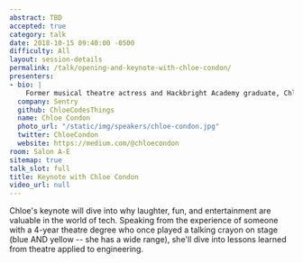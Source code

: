 ```yaml
---
abstract: TBD
accepted: true
category: talk
date: 2018-10-15 09:40:00 -0500
difficulty: All
layout: session-details
permalink: /talk/opening-and-keynote-with-chloe-condon/
presenters:
- bio: |
    Former musical theatre actress and Hackbright Academy graduate, Chloe is a Developer Evangelist at [Sentry](https://sentry.io/). Pre-Hackbright, she spent her nights and weekends performing in the Bay Area as a singer and actress and worked in tech by day in various non-engineering roles. Perhaps the only engineer you'll meet who has been in __Hairspray__, __Xanadu__, and __Jerry Springer: the Opera__, Chloe is passionate about bringing people with non-traditional backgrounds into the world of tech. If you're trying to place her face, yes -- she's the young woman giving the awkward thumbs up in the [What It's Like to be a Woman at a Tech Conference](https://shift.newco.co/what-its-like-to-be-a-woman-at-a-tech-conference-8a1a299ac82b) article that she also wrote. In February of 2018 she was named one of the "200+ Thought Leaders in Crypto and Blockchain" despite knowing absolutely nothing about Crypto and Blockchain. Chloe considers inclusion in this list her greatest accomplishment.
  company: Sentry
  github: ChloeCodesThings
  name: Chloe Condon
  photo_url: "/static/img/speakers/chloe-condon.jpg"
  twitter: ChloeCondon
  website: https://medium.com/@chloecondon
room: Salon A-E
sitemap: true
talk_slot: full
title: Keynote with Chloe Condon
video_url: null
---
```


Chloe's keynote will dive into why laughter, fun, and entertainment are valuable in the world of tech. Speaking from the experience of someone with a 4-year theatre degree who once played a talking crayon on stage (blue AND yellow -- she has a wide range), she'll dive into lessons learned from theatre applied to engineering.
